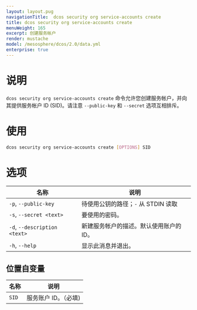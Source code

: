 ```yaml
---
layout: layout.pug
navigationTitle:  dcos security org service-accounts create
title: dcos security org service-accounts create
menuWeight: 165
excerpt: 创建服务帐户
render: mustache
model: /mesosphere/dcos/2.0/data.yml
enterprise: true
---
```


# 说明

`dcos security org service-accounts create` 命令允许您创建服务帐户，并向其提供服务帐户 ID (SID)。请注意 `--public-key` 和 `--secret` 选项互相排斥。

# 使用

```bash
dcos security org service-accounts create [OPTIONS] SID
```

# 选项

| 名称 | 说明 |
|---------|-------------|
| `-p`, `--public-key` <filename> | 待使用公钥的路径；`-` 从 STDIN 读取 |
| `-s`, `--secret <text>` | 要使用的密码。 |
| `-d`, `--description <text>` | 新建服务帐户的描述。默认使用账户的 ID。 |
|  `-h`, `--help` |                显示此消息并退出。|

## 位置自变量

| 名称 | 说明 |
|---------|-------------|
| `SID` | 服务账户 ID。（必填)|

